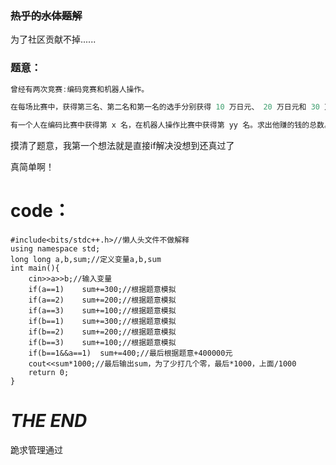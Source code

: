 ### ~~热乎的水体题解~~
为了社区贡献不掉......

### 题意：
```java
曾经有两次竞赛:编码竞赛和机器人操作。

在每场比赛中，获得第三名、第二名和第一名的选手分别获得 10 万日元、 20 万日元和 30 万日元(日本货币)。此外，在两项比赛中获得第一名的选手将获得额外的40万日元。

有一个人在编码比赛中获得第 x 名，在机器人操作比赛中获得第 yy 名。求出他赚的钱的总数。
```

摸清了题意，我第一个想法就是直接if解决没想到还真过了

真简单啊！
# code：
```
#include<bits/stdc++.h>//懒人头文件不做解释
using namespace std;
long long a,b,sum;//定义变量a,b,sum
int main(){
    cin>>a>>b;//输入变量
    if(a==1)	sum+=300;//根据题意模拟
    if(a==2)	sum+=200;//根据题意模拟
    if(a==3)	sum+=100;//根据题意模拟
    if(b==1)	sum+=300;//根据题意模拟
    if(b==2)	sum+=200;//根据题意模拟
    if(b==3)	sum+=100;//根据题意模拟
    if(b==1&&a==1)	sum+=400;//最后根据题意+400000元
    cout<<sum*1000;//最后输出sum，为了少打几个零，最后*1000，上面/1000
    return 0;
}
```
# *THE END*
跪求管理通过